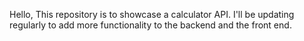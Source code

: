 Hello, This repository is to showcase a calculator API.
I'll be updating regularly to add more functionality to the backend and the front end.

